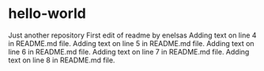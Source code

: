# hello-world
Just another repository
First edit of readme by enelsas
Adding text on line 4 in README.md file.
Adding text on line 5 in README.md file.
Adding text on line 6 in README.md file.
Adding text on line 7 in README.md file.
Adding text on line 8 in README.md file.
